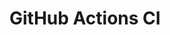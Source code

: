 # GitHub Actions CI



















































































































































































































































































































































































































































































































































































































































































































































































































































































































